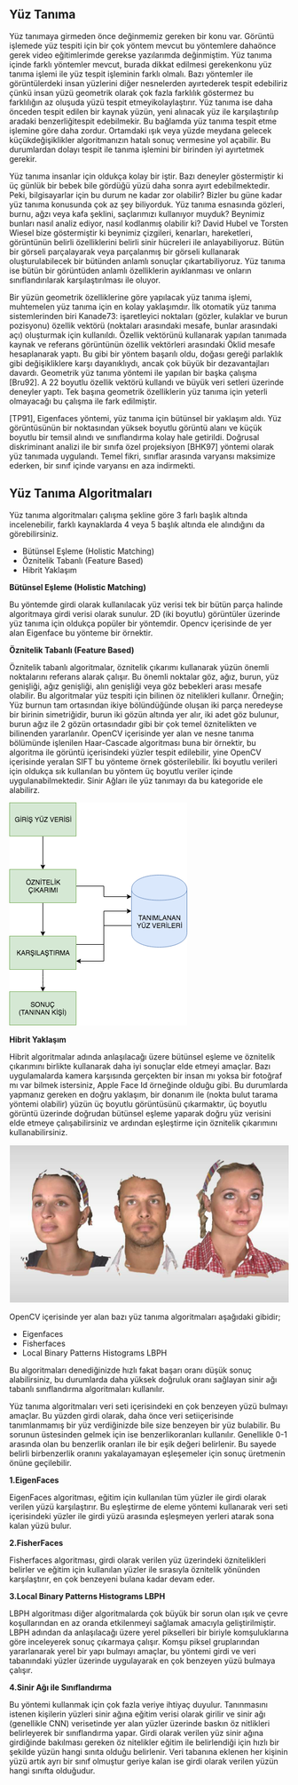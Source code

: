 **Yüz Tanıma** 
--------------

Yüz tanımaya girmeden önce değinmemiz gereken bir konu var. Görüntü işlemede yüz tespiti için bir çok yöntem mevcut bu yöntemlere dahaönce gerek video eğitimlerimde gerekse yazılarımda değinmiştim. Yüz tanıma içinde farklı yöntemler mevcut, burada dikkat edilmesi gerekenkonu yüz tanıma işlemi ile yüz tespit işleminin farklı olmalı. Bazı yöntemler ile  görüntülerdeki insan yüzlerini diğer nesnelerden ayırtederek tespit edebiliriz çünkü insan yüzü geometrik olarak çok fazla farklılık göstermez bu farklılığın az oluşuda yüzü tespit etmeyikolaylaştırır. Yüz tanıma ise daha önceden tespit edilen bir kaynak yüzün, yeni alınacak yüz ile karşılaştırılıp aradaki benzerliğitespit edebilmekir. Bu bağlamda yüz tanıma tespit etme işlemine göre daha zordur. Ortamdaki ışık veya yüzde meydana gelecek küçükdeğişiklikler algoritmanızın hatalı sonuç vermesine yol açabilir. Bu durumlardan dolayı tespit ile tanıma işlemini bir birinden iyi ayırtetmek gerekir.

Yüz tanıma insanlar için oldukça kolay bir iştir. Bazı deneyler göstermiştir ki üç günlük bir bebek bile gördüğü yüzü daha sonra ayırt edebilmektedir. Peki, bilgisayarlar için bu durum ne kadar zor olabilir? Bizler bu güne kadar yüz tanıma konusunda çok az şey biliyorduk. Yüz tanıma esnasında gözleri, burnu, ağzı veya kafa şeklini, saçlarımızı kullanıyor muyduk? Beynimiz bunları nasıl analiz ediyor, nasıl kodlanmış olabilir ki? David Hubel ve Torsten Wiesel bize göstermiştir ki beynimiz çizgileri, kenarları, hareketleri, görüntünün belirli özelliklerini belirli sinir hücreleri ile anlayabiliyoruz. Bütün bir görseli parçalayarak veya parçalanmış bir görseli kullanarak oluşturulabilecek bir bütünden anlamlı sonuçlar çıkartabiliyoruz. Yüz tanıma ise bütün bir görüntüden anlamlı özelliklerin ayıklanması ve onların sınıflandırılarak karşılaştırılması ile oluyor.

Bir yüzün geometrik özelliklerine göre yapılacak yüz tanıma işlemi, muhtemelen yüz tanıma için en kolay yaklaşımdır. İlk otomatik yüz tanıma sistemlerinden biri Kanade73: işaretleyici noktaları (gözler, kulaklar ve burun pozisyonu) özellik vektörü (noktaları arasındaki mesafe, bunlar arasındaki açı) oluşturmak için kullanıldı. Özellik vektörünü kullanarak yapılan tanımada kaynak ve referans görüntünün özellik vektörleri arasındaki Öklid mesafe hesaplanarak yaptı. Bu gibi bir yöntem başarılı oldu, doğası gereği parlaklık gibi değişikliklere karşı dayanıklıydı, ancak çok büyük bir dezavantajları davardı. Geometrik yüz tanıma yöntemi ile yapılan bir başka çalışma [Bru92]. A 22 boyutlu özellik vektörü kullandı ve büyük veri setleri üzerinde deneyler yaptı. Tek başına geometrik özelliklerin yüz tanıma için yeterli olmayacağı bu çalışma ile fark edilmiştir.

[TP91], Eigenfaces yöntemi, yüz tanıma için bütünsel bir yaklaşım aldı. Yüz görüntüsünün bir noktasından yüksek boyutlu görüntü alanı ve küçük boyutlu bir temsil alındı ve sınıflandırma kolay hale getirildi. Doğrusal diskriminant analizi ile bir sınıfa özel projeksiyon [BHK97] yöntemi olarak yüz tanımada uygulandı. Temel fikri, sınıflar arasında varyansı maksimize ederken, bir sınıf içinde varyansı en aza indirmekti.


## Yüz Tanıma Algoritmaları

Yüz tanıma algoritmaları çalışma şekline göre 3 farlı başlık altında incelenebilir, farklı kaynaklarda 4 veya 5 başlık altında ele alındığını da görebilirsiniz.

 * Bütünsel Eşleme (Holistic Matching)
 * Öznitelik Tabanlı (Feature Based)
 * Hibrit Yaklaşım

**Bütünsel Eşleme (Holistic Matching)**

Bu yöntemde girdi olarak kullanılacak yüz verisi tek bir bütün parça halinde algoritmaya girdi verisi olarak sunulur. 2D (iki boyutlu) görüntüler üzerinde yüz tanıma için oldukça popüler bir yöntemdir. Opencv içerisinde de yer alan Eigenface bu yönteme bir örnektir.

**Öznitelik Tabanlı (Feature Based)**

Öznitelik tabanlı algoritmalar, öznitelik çıkarımı kullanarak yüzün önemli noktalarını referans alarak çalışır. Bu önemli noktalar göz, ağız, burun, yüz genişliği, ağız genişliği, alın genişliği veya göz bebekleri arası mesafe olabilir. Bu algoritmalar yüz tespiti için bilinen öz nitelikleri kullanır. Örneğin; Yüz burnun tam ortasından ikiye bölündüğünde oluşan iki parça neredeyse bir birinin simetriğidir, burun iki gözün altında yer alır, iki adet göz bulunur, burun ağız ile 2 gözün ortasındadır gibi bir çok temel öznitelikten ve bilinenden yararlanılır. OpenCV içerisinde yer alan ve nesne tanıma bölümünde işlenilen Haar-Cascade algoritması buna bir örnektir, bu algoritma ile görüntü içerisindeki yüzler tespit edilebilir, yine OpenCV içerisinde yeralan SIFT bu yönteme örnek gösterilebilir. İki boyutlu verileri için oldukça sık kullanılan bu yöntem üç boyutlu veriler içinde uygulanabilmektedir. Sinir Ağları ile yüz tanımayı da bu kategoride ele alabilirz.


![Oznitelik](static/oznitelik-ile-esleme.png)

**Hibrit Yaklaşım**

Hibrit algoritmalar adında anlaşılacağı üzere bütünsel eşleme ve öznitelik çıkarımını birlikte kullanarak daha iyi sonuçlar elde etmeyi amaçlar. Bazı uygulamalarda kamera karşısında gerçekten bir insan mı yoksa bir fotoğraf mı var bilmek istersiniz, Apple Face Id örneğinde olduğu gibi. Bu durumlarda yapmanız gereken en doğru yaklaşım, bir donanım ile (nokta bulut tarama yöntemi olabilir) yüzün üç boyutlu görüntüsünü çıkarmaktır, üç boyutlu görüntü üzerinde doğrudan bütünsel eşleme yaparak doğru yüz verisini elde etmeye çalışabilirsiniz ve ardından eşleştirme için öznitelik çıkarımını kullanabilirsiniz.


![3d face](static/3d_face.png)

OpenCV içerisinde yer alan bazı yüz tanıma algoritmaları aşağıdaki gibidir;

* Eigenfaces
* Fisherfaces
* Local Binary Patterns Histograms LBPH

Bu algoritmaları denediğinizde hızlı fakat başarı oranı düşük sonuç alabilirsiniz, bu durumlarda daha yüksek doğruluk oranı sağlayan sinir ağı tabanlı sınıflandırma algoritmaları kullanılır.

Yüz tanıma algoritmaları veri seti içerisindeki en çok benzeyen yüzü bulmayı amaçlar. Bu yüzden girdi olarak, daha önce veri setiiçerisinde tanımlanmamış bir yüz verdiğinizde bile size benzeyen bir yüz bulabilir. Bu sorunun üstesinden gelmek için ise benzerlikoranları kullanılır. Genellikle 0-1 arasında olan bu benzerlik oranları ile bir eşik değeri belirlenir. Bu sayede belirli birbenzerlik oranını yakalayamayan eşleşemeler için sonuç üretmenin önüne geçilebilir.


**1.EigenFaces**

EigenFaces algoritması, eğitim için kullanılan tüm yüzler ile girdi olarak verilen yüzü karşılaştırır. Bu eşleştirme de eleme yöntemi kullanarak veri seti içerisindeki yüzler ile girdi yüzü arasında eşleşmeyen yerleri atarak sona kalan yüzü bulur.


**2.FisherFaces**

Fisherfaces algoritması, girdi olarak verilen yüz üzerindeki öznitelikleri belirler ve eğitim için kullanılan yüzler ile sırasıyla öznitelik yönünden karşılaştırır, en çok benzeyeni bulana kadar devam eder.


**3.Local Binary Patterns Histograms LBPH**

LBPH algoritması diğer algoritmalarda çok büyük bir sorun olan ışık ve çevre koşullarından en az oranda etkilenmeyi sağlamak amacıyla geliştirilmiştir. LBPH adından da anlaşılacağı üzere yerel pikselleri bir biriyle komşuluklarına göre inceleyerek sonuç çıkarmaya çalışır. Komşu piksel gruplarından yararlanarak yerel bir yapı bulmayı amaçlar, bu yöntemi girdi ve veri tabanındaki yüzler üzerinde uygulayarak en çok benzeyen yüzü bulmaya çalışır.


**4.Sinir Ağı ile Sınıflandırma**

Bu yöntemi kullanmak için çok fazla veriye ihtiyaç duyulur. Tanınmasını istenen kişilerin yüzleri sinir ağına eğitim verisi olarak girilir ve sinir ağı (genellikle CNN) verisetinde yer alan yüzler üzerinde baskın öz nitlikleri belirleyerek bir sınıflandırma yapar. Girdi olarak verilen yüz sinir ağına girdiğinde bakılması gereken öz nitelikler eğitim ile belirlendiği için hızlı bir şekilde yüzün hangi sınıta olduğu belirlenir. Veri tabanına eklenen her kişinin yüzü artık ayrı bir sınıf olmuştur geriye kalan ise girdi olarak verilen yüzün hangi sınıfta olduğudur.
